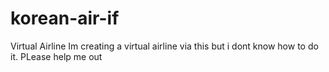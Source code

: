 # korean-air-if
Virtual Airline
Im creating a virtual airline via this but i dont know how to do it. PLease help me out
